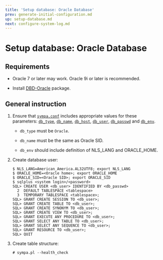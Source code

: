 ```yaml
---
title: 'Setup database: Oracle Database'
prev: generate-initial-configuration.md
up: setup-database.md
next: configure-system-log.md
---
```


Setup database: Oracle Database
===============================

Requirements
------------

  * Oracle 7 or later may work.  Oracle 9i or later is recommended.

  * Install [DBD-Oracle](https://metacpan.org/release/DBD-Oracle) package.

General instruction
-------------------

  1. Ensure that [``sympa.conf``](../layout.md#config) includes appropriate
     values for these parameters:
     [``db_type``](../man/sympa.conf.5.md#db_type),
     [``db_name``](../man/sympa.conf.5.md#db_name),
     [``db_host``](../man/sympa.conf.5.md#db_host),
     [``db_user``](../man/sympa.conf.5.md#db_user),
     [``db_passwd``](../man/sympa.conf.5.md#db_passwd) and
     [``db_env``](../man/sympa.conf.5.md#db_env).

       * ``db_type`` must be ``Oracle``.

       * ``db_name`` must be the same as Oracle SID.

       * ``db_env`` should include definition of NLS_LANG and ORACLE_HOME.

  2. Create database user:
     ```
     $ NLS_LANG=American_America.AL32UTF8; export NLS_LANG
     $ ORACLE_HOME=<Oracle home>; export ORACLE_HOME
     $ ORACLE_SID=<Oracle SID>; export ORACLE_SID
     $ sqlplus <system login>/<password>
     SQL> CREATE USER <db_user> IDENTIFIED BY <db_passwd>
       2  DEFAULT TABLESPACE <tablespace>
       3  TEMPORARY TABLESPACE <tablespace>;
     SQL> GRANT CREATE SESSION TO <db_user>;
     SQL> GRANT CREATE TABLE TO <db_user>;
     SQL> GRANT CREATE SYNONYM TO <db_user>;
     SQL> GRANT CREATE VIEW TO <db_user>;
     SQL> GRANT EXECUTE ANY PROCEDURE TO <db_user>;
     SQL> GRANT SELECT ANY TABLE TO <db_user>;
     SQL> GRANT SELECT ANY SEQUENCE TO <db_user>;
     SQL> GRANT RESOURCE TO <db_user>;
     SQL> QUIT
     ```

  3. Create table structure:
     ```
     # sympa.pl --health_check
     ```

